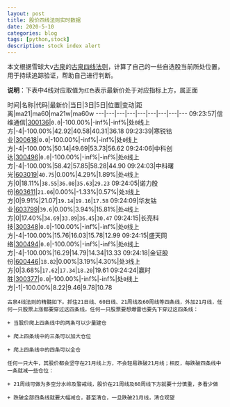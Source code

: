 ```yaml
---
layout: post
title: 股价四线法则实时数据
date: 2020-5-10
categories: blog
tags: [python,stock]
description: stock index alert
---
```



本文根据雪球大v[古泉](https://xueqiu.com/u/7148646888)的[古泉四线法则](https://xueqiu.com/7148646888/130498192)，计算了自己的一些自选股当前所处位置，用于持续追踪验证，帮助自己进行判断。

**说明**：下表中4线对应取值为`红色`表示最新价处于对应指标上方，属正面

时间|名称|代码|最新价|当日|3日|5日|位置|变动|距离|ma21|ma60|ma21w|ma60w
---|---|---|---|---|---|---|---|---
09:23:57|信维通信|[300136](https://xueqiu.com/S/SZ300136)|`0.0`|-100.00%|-inf%|-inf%|处`0`线上方|-4|-100.00%|42.92|40.58|40.31|36.18
09:23:39|寒锐钴业|[300618](https://xueqiu.com/S/SZ300618)|`0.0`|-100.00%|-inf%|-inf%|处`0`线上方|-4|-100.00%|50.14|49.69|53.73|56.62
09:24:06|中科创达|[300496](https://xueqiu.com/S/SZ300496)|`0.0`|-100.00%|-inf%|-inf%|处`0`线上方|-4|-100.00%|58.42|57.85|58.28|44.90
09:24:03|中科曙光|[603019](https://xueqiu.com/S/SH603019)|`40.75`|0.00%|4.29%|1.89%|处`4`线上方|0|18.11%|`38.55`|`36.08`|`35.63`|`29.23`
09:24:05|诺力股份|[603611](https://xueqiu.com/S/SH603611)|`21.06`|0.00%|-1.33%|0.57%|处`3`线上方|0|9.91%|21.07|`19.14`|`19.16`|`17.58`
09:24:09|华友钴业|[603799](https://xueqiu.com/S/SH603799)|`39.6`|0.00%|3.94%|15.81%|处`4`线上方|0|17.40%|`34.69`|`33.89`|`36.45`|`30.47`
09:24:15|长亮科技|[300348](https://xueqiu.com/S/SZ300348)|`0.0`|-100.00%|-inf%|-inf%|处`0`线上方|-4|-100.00%|15.76|16.03|15.78|12.99
09:24:15|盛天网络|[300494](https://xueqiu.com/S/SZ300494)|`0.0`|-100.00%|-inf%|-inf%|处`0`线上方|-4|-100.00%|16.29|14.79|14.34|13.33
09:24:18|金证股份|[600446](https://xueqiu.com/S/SH600446)|`18.82`|0.00%|3.19%|4.30%|处`3`线上方|0|3.68%|`17.62`|`17.34`|`18.20`|19.61
09:24:24|赢时胜|[300377](https://xueqiu.com/S/SZ300377)|`0.0`|-100.00%|-inf%|-inf%|处`0`线上方|-1|-100.00%|8.22|9.46|9.78|10.78

```
古泉4线法则的精髓如下。抓住21日线、60日线、21周线及60周线等四条线，外加21月线，任何一只股票上涨都要穿过这四条线，任何一只股票要想爆雷也要先下穿过这四条线：

+ 当股价爬上四条线中的两条可以少量建仓

+ 爬上四条线中的三条可以加大仓位

+ 爬上四条线中的四条可以全仓

任何一只大牛，其股价都会坚守在21月线上方，不会轻易跌破21月线；相反，每跌破四条线中一条就减一些仓位：

+ 21周线可做为多空分水岭及警戒线，股价在21周线及60周线下方就要十分慎重，多看少做

+ 跌破全部四条线就要大幅减仓，甚至清仓，一旦跌破21月线，清仓观望
```